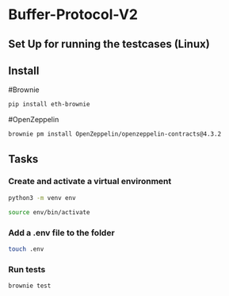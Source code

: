 # Buffer-Protocol-V2


## Set Up for running the testcases (Linux)


## Install

#Brownie
```bash
pip install eth-brownie
```
#OpenZeppelin
```bash
brownie pm install OpenZeppelin/openzeppelin-contracts@4.3.2
```

## Tasks

### Create and activate a virtual environment

```bash
python3 -m venv env
```
```bash
source env/bin/activate
```

### Add a .env file to the folder

```bash
touch .env
```

### Run tests

```bash
brownie test
```
